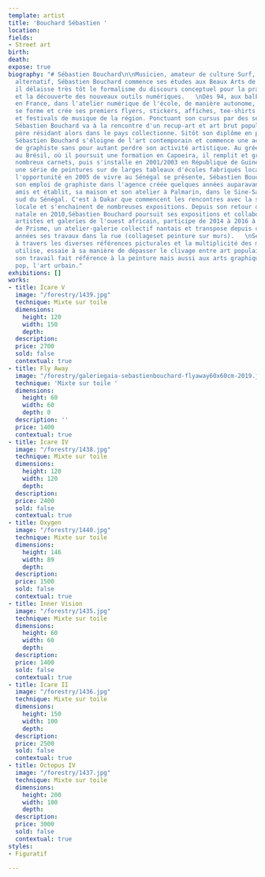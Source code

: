 ```yaml
---
template: artist
title: 'Bouchard Sébastien '
location: 
fields:
- Street art
birth: 
death: 
expose: true
biography: "# Sébastien Bouchard\n\nMusicien, amateur de culture Surf, Skate et rock
  alternatif, Sébastien Bouchard commence ses études aux Beaux Arts de Nantes, où
  il délaisse très tôt le formalisme du discours conceptuel pour la pratique du graphisme
  et la découverte des nouveaux outils numériques.   \nDès 94, aux balbutiements d'internet
  en France, dans l'atelier numérique de l'école, de manière autonome, Sébastien Bouchard
  se forme et crée ses premiers flyers, stickers, affiches, tee-shirts pour des groupes
  et festivals de musique de la région. Ponctuant son cursus par des séjours au Sénégal,
  Sébastien Bouchard va à la rencontre d'un recup-art et art brut populaire que son
  père résidant alors dans le pays collectionne. Sitôt son diplôme en poche, en 1996,
  Sébastien Bouchard s'éloigne de l'art contemporain et commence une activité professionnelle
  de graphiste sans pour autant perdre son activité artistique. Au grée des séjours
  au Brésil, où il poursuit une formation en Capoeira, il remplit et griffonne de
  nombreux carnets, puis s'installe en 2001/2003 en République de Guinée, et entreprend
  une série de peintures sur de larges tableaux d'écoles fabriqués localement. Quand
  l'opportunité en 2005 de vivre au Sénégal se présente, Sébastien Bouchard abandonne
  son emploi de graphiste dans l'agence créée quelques années auparavant avec des
  amis et établit, sa maison et son atelier à Palmarin, dans le Sine-Saloum, région
  sud du Sénégal. C'est à Dakar que commencent les rencontres avec la scène artistique
  locale et s'enchainent de nombreuses expositions. Depuis son retour dans sa ville
  natale en 2010,Sébastien Bouchard poursuit ses expositions et collaborations avec
  artistes et galeries de l'ouest africain, participe de 2014 à 2016 à la fondation
  de Prisme, un atelier-galerie collectif nantais et transpose depuis ces dernières
  années ses travaux dans la rue (collageset peinture sur murs).   \nSébastien Bouchard
  à travers les diverses références picturales et la multiplicité des médiums qu’il
  utilise, essaie à sa manière de dépasser le clivage entre art populaire et art savant.
  son travail fait référence à la peinture mais aussi aux arts graphiques, à la culture
  pop, l'art urbain."
exhibitions: []
works:
- title: Icare V
  image: "/forestry/1439.jpg"
  technique: Mixte sur toile
  dimensions:
    height: 120
    width: 150
    depth: 
  description: 
  price: 2700
  sold: false
  contextual: true
- title: Fly Away
  image: "/forestry/galeriegaia-sebastienbouchard-flyaway60x60cm-2019.jpeg"
  technique: 'Mixte sur toile '
  dimensions:
    height: 60
    width: 60
    depth: 0
  description: ''
  price: 1400
  contextual: true
- title: Icare IV
  image: "/forestry/1438.jpg"
  technique: Mixte sur toile
  dimensions:
    height: 120
    width: 120
    depth: 
  description: 
  price: 2400
  sold: false
  contextual: true
- title: Oxygen
  image: "/forestry/1440.jpg"
  technique: Mixte sur toile
  dimensions:
    height: 146
    width: 89
    depth: 
  description: 
  price: 1500
  sold: false
  contextual: true
- title: Inner Vision
  image: "/forestry/1435.jpg"
  technique: Mixte sur toile
  dimensions:
    height: 60
    width: 60
    depth: 
  description: 
  price: 1400
  sold: false
  contextual: true
- title: Icare II
  image: "/forestry/1436.jpg"
  technique: Mixte sur toile
  dimensions:
    height: 150
    width: 100
    depth: 
  description: 
  price: 2500
  sold: false
  contextual: true
- title: Octopus IV
  image: "/forestry/1437.jpg"
  technique: Mixte sur toile
  dimensions:
    height: 200
    width: 100
    depth: 
  description: 
  price: 3000
  sold: false
  contextual: true
styles:
- Figuratif

---
```

